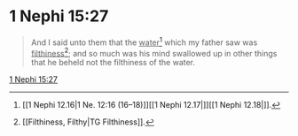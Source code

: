 # 1 Nephi 15:27

> And I said unto them that the <u>water</u>[^a] which my father saw was <u>filthiness</u>[^b]; and so much was his mind swallowed up in other things that he beheld not the filthiness of the water.

[1 Nephi 15:27](https://www.churchofjesuschrist.org/study/scriptures/bofm/1-ne/15?lang=eng&id=p27#p27)


[^a]: [[1 Nephi 12.16|1 Ne. 12:16 (16–18)]][[1 Nephi 12.17|]][[1 Nephi 12.18|]].  
[^b]: [[Filthiness, Filthy|TG Filthiness]].  
